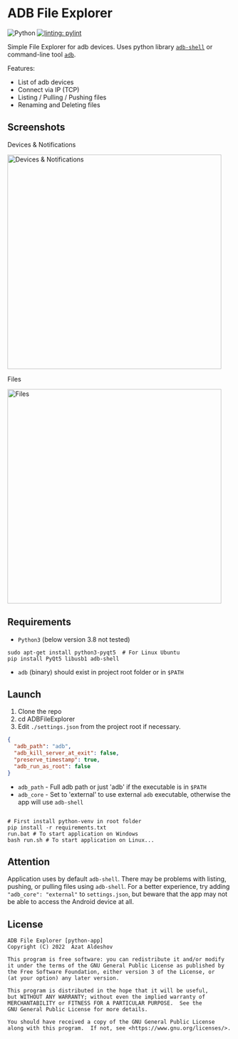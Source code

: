 # ADB File Explorer

![Python](https://img.shields.io/badge/python-3670A0?style=for-the-badge&logo=python&logoColor=ffdd54)
[![linting: pylint](https://img.shields.io/badge/linting-pylint-yellowgreen)](https://github.com/PyCQA/pylint)

Simple File Explorer for adb devices. Uses python library [`adb-shell`](https://github.com/JeffLIrion/adb_shell) or command-line tool [`adb`](https://developer.android.com/studio/command-line/adb).

Features:

* List of adb devices
* Connect via IP (TCP)
* Listing / Pulling / Pushing files
* Renaming and Deleting files

## Screenshots

Devices & Notifications

<img src="https://user-images.githubusercontent.com/47108137/159409583-a2106cb3-e39c-4d29-9226-e44daadaec72.png" width="480" alt="Devices & Notifications">

Files

<img src="https://user-images.githubusercontent.com/47108137/159409633-98662fda-b919-4b3a-ac39-230534a5a839.png" width="480" alt="Files">

## Requirements

* `Python3` (below version 3.8 not tested)
```shell
sudo apt-get install python3-pyqt5  # For Linux Ubuntu
pip install PyQt5 libusb1 adb-shell
```
* `adb` (binary) should exist in project root folder or in `$PATH`

## Launch

1. Clone the repo
2. cd ADBFileExplorer
3. Edit `./settings.json` from the project root if necessary.

```json
{
  "adb_path": "adb",
  "adb_kill_server_at_exit": false,
  "preserve_timestamp": true,
  "adb_run_as_root": false
}
```

+ `adb_path` - Full adb path or just 'adb' if the executable is in `$PATH`
+ `adb_core` - Set to 'external' to use external `adb` executable, otherwise the app will use `adb-shell`



```shell

# First install python-venv in root folder
pip install -r requirements.txt
run.bat # To start application on Windows
bash run.sh # To start application on Linux...
```

## Attention

Application uses by default `adb-shell`. There may be problems with listing, pushing, or pulling files using `adb-shell`.
For a better experience, try adding `"adb_core": "external"` to `settings.json`, but beware that the app may not be able to access the Android device at all.

## License

```text
ADB File Explorer [python-app]
Copyright (C) 2022  Azat Aldeshov

This program is free software: you can redistribute it and/or modify
it under the terms of the GNU General Public License as published by
the Free Software Foundation, either version 3 of the License, or
(at your option) any later version.

This program is distributed in the hope that it will be useful,
but WITHOUT ANY WARRANTY; without even the implied warranty of
MERCHANTABILITY or FITNESS FOR A PARTICULAR PURPOSE.  See the
GNU General Public License for more details.

You should have received a copy of the GNU General Public License
along with this program.  If not, see <https://www.gnu.org/licenses/>.
```
